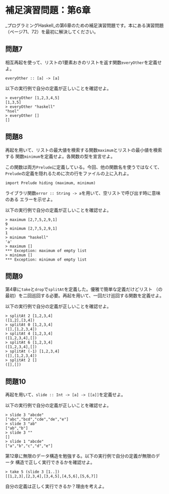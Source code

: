 補足演習問題：第6章
===================

_プログラミングHaskell_の第6章のための補足演習問題です。本にある演習問題
（ページ71、72）を最初に解決してください。

問題7
-----

相互再起を使って、リストの1要素おきのリストを返す関数`everyOther`を定義せよ。

    everyOther :: [a] -> [a]

以下の実行例で自分の定義が正しいことを確認せよ。

    > everyOther [1,2,3,4,5]
    [1,3,5]
    > everyOther "haskell"
    "hsel"
    > everyOther []
    []

問題8
-----

再起を用いて、リストの最大値を検索する関数`maximum`とリストの最小値を検索する
関数`minimum`を定義せよ。各関数の型を宣言せよ。

この関数は両方`Prelude`に定義している。今回、他の関数名を使うではなくて、
`Prelude`の定義を隠れるために次の行をファイルの上に入れよ。

    import Prelude hiding (maximum, minimum)

ライブラリ関数`error :: String -> a`を用いて、空リストで呼び出す時に意味のある
エラーを示せよ。

以下の実行例で自分の定義が正しいことを確認せよ。

    > maximum [2,7,5,2,9,1]
    9
    > minimum [2,7,5,2,9,1]
    1
    > minimum "haskell"
    'a'
    > maximum []
    *** Exception: maximum of empty list
    > minimum []
    *** Exception: minimum of empty list

問題9
-----

第4章に`take`と`drop`で`splitAt`を定義した。優雅で簡単な定義だけどリスト
（の最初）を二回巡回する必要。再起を用いて、一回だけ巡回する関数を定義せよ。

以下の実行例で自分の定義が正しいことを確認せよ。

    > splitAt 2 [1,2,3,4]
    ([1,2],[3,4])
    > splitAt 0 [1,2,3,4]
    ([],[1,2,3,4])
    > splitAt 4 [1,2,3,4]
    ([1,2,3,4],[])
    > splitAt 6 [1,2,3,4]
    ([1,2,3,4],[])
    > splitAt (-1) [1,2,3,4]
    ([],[1,2,3,4])
    > splitAt 2 []
    ([],[])

問題10
------

再起を用いて、`slide :: Int -> [a] -> [[a]]`を定義せよ。

以下の実行例で自分の定義が正しいことを確認せよ。

    > slide 3 "abcde"
    ["abc","bcd","cde","de","e"]
    > slide 3 "ab"
    ["ab","b"]
    > slide 3 ""
    []
    > slide 1 "abcde"
    ["a","b","c","d","e"]

第12章に無限のデータ構造を勉強する。以下の実行例で自分の定義が無限のデータ
構造で正しく実行できるかを確認せよ。

    > take 5 (slide 3 [1..])
    [[1,2,3],[2,3,4],[3,4,5],[4,5,6],[5,6,7]]

自分の定義は正しく実行できるか？理由を考えよ。

